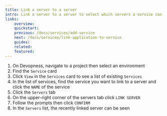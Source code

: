 ```yaml
---
title: Link a server to a server
intro: Link a server to a server to select which servers a service can be deployed.
links:
    overview:
    quickstart:
    previous: /docs/services/add-service
    next: /docs/services/link-application-to-service
    guides:
    related:
    featured:
---
```


1. On Devopness, navigate to a project then select an environment
1. Find the `Service` card
1. Click `View` in the `Services` card to see a list of existing `Services`
1. In the list of services, find the service you want to link to a server and click the `NAME` of the service
1. Click the `Servers` tab
1. On the upper-right corner of the servers tab click `LINK SERVER`
1. Follow the prompts then click `CONFIRM`
1. In the `Servers` list, the recently linked server can be seen
